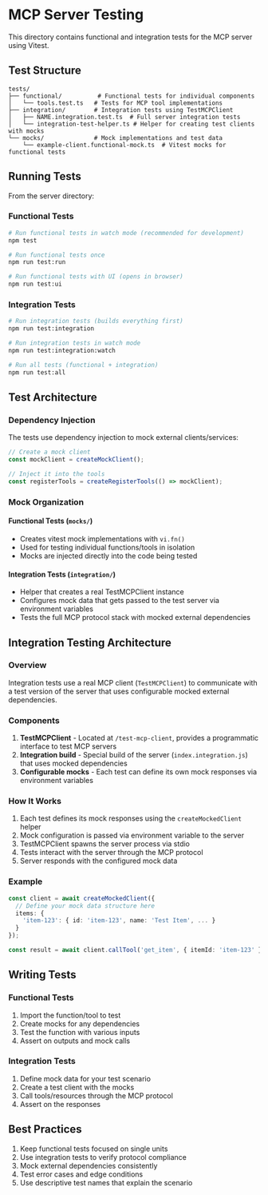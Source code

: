 # MCP Server Testing

This directory contains functional and integration tests for the MCP server using Vitest.

## Test Structure

```
tests/
├── functional/          # Functional tests for individual components
│   └── tools.test.ts   # Tests for MCP tool implementations
├── integration/        # Integration tests using TestMCPClient
│   ├── NAME.integration.test.ts  # Full server integration tests
│   └── integration-test-helper.ts # Helper for creating test clients with mocks
└── mocks/              # Mock implementations and test data
    └── example-client.functional-mock.ts  # Vitest mocks for functional tests
```

## Running Tests

From the server directory:

### Functional Tests

```bash
# Run functional tests in watch mode (recommended for development)
npm test

# Run functional tests once
npm run test:run

# Run functional tests with UI (opens in browser)
npm run test:ui
```

### Integration Tests

```bash
# Run integration tests (builds everything first)
npm run test:integration

# Run integration tests in watch mode
npm run test:integration:watch

# Run all tests (functional + integration)
npm run test:all
```

## Test Architecture

### Dependency Injection

The tests use dependency injection to mock external clients/services:

```typescript
// Create a mock client
const mockClient = createMockClient();

// Inject it into the tools
const registerTools = createRegisterTools(() => mockClient);
```

### Mock Organization

#### Functional Tests (`mocks/`)

- Creates vitest mock implementations with `vi.fn()`
- Used for testing individual functions/tools in isolation
- Mocks are injected directly into the code being tested

#### Integration Tests (`integration/`)

- Helper that creates a real TestMCPClient instance
- Configures mock data that gets passed to the test server via environment variables
- Tests the full MCP protocol stack with mocked external dependencies

## Integration Testing Architecture

### Overview

Integration tests use a real MCP client (`TestMCPClient`) to communicate with a test version of the server that uses configurable mocked external dependencies.

### Components

1. **TestMCPClient** - Located at `/test-mcp-client`, provides a programmatic interface to test MCP servers
2. **Integration build** - Special build of the server (`index.integration.js`) that uses mocked dependencies
3. **Configurable mocks** - Each test can define its own mock responses via environment variables

### How It Works

1. Each test defines its mock responses using the `createMockedClient` helper
2. Mock configuration is passed via environment variable to the server
3. TestMCPClient spawns the server process via stdio
4. Tests interact with the server through the MCP protocol
5. Server responds with the configured mock data

### Example

```typescript
const client = await createMockedClient({
  // Define your mock data structure here
  items: {
    'item-123': { id: 'item-123', name: 'Test Item', ... }
  }
});

const result = await client.callTool('get_item', { itemId: 'item-123' });
```

## Writing Tests

### Functional Tests

1. Import the function/tool to test
2. Create mocks for any dependencies
3. Test the function with various inputs
4. Assert on outputs and mock calls

### Integration Tests

1. Define mock data for your test scenario
2. Create a test client with the mocks
3. Call tools/resources through the MCP protocol
4. Assert on the responses

## Best Practices

1. Keep functional tests focused on single units
2. Use integration tests to verify protocol compliance
3. Mock external dependencies consistently
4. Test error cases and edge conditions
5. Use descriptive test names that explain the scenario